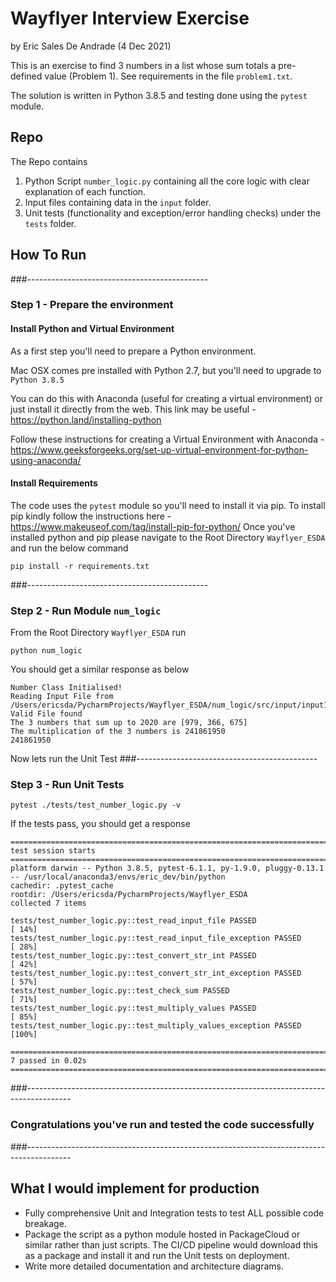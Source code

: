 # Wayflyer Interview Exercise
by Eric Sales De Andrade (4 Dec 2021)

This is an exercise to find 3 numbers in a list whose sum totals a pre-defined value (Problem 1). See requirements in the file `problem1.txt`.

The solution is written in Python 3.8.5 and testing done using the `pytest` module. 

## Repo 
The Repo contains
1. Python Script `number_logic.py` containing all the core logic with clear explanation of each function.
2. Input files containing data in the `input` folder. 
3. Unit tests (functionality and exception/error handling checks) under the `tests` folder.

## How To Run
###---------------------------------------------
### Step 1 - Prepare the environment

#### Install Python and Virtual Environment
As a first step you'll need to prepare a Python environment. 

Mac OSX comes pre installed with Python 2.7, but you'll need to upgrade to `Python 3.8.5`

You can do this with Anaconda (useful for creating a virtual environment) or just install it directly from the web. This link may be useful - https://python.land/installing-python

Follow these instructions for creating a Virtual Environment with Anaconda - https://www.geeksforgeeks.org/set-up-virtual-environment-for-python-using-anaconda/

#### Install Requirements
The code uses the `pytest` module so you'll need to install it via pip. To install pip kindly follow the instructions here - https://www.makeuseof.com/tag/install-pip-for-python/
Once you've installed python and pip please navigate to the Root Directory `Wayflyer_ESDA` and run the below command
```
pip install -r requirements.txt
```

###---------------------------------------------

### Step 2 - Run Module `num_logic`
From the Root Directory `Wayflyer_ESDA` run
```
python num_logic
```

You should get a similar response as below
```
Number Class Initialised!
Reading Input File from /Users/ericsda/PycharmProjects/Wayflyer_ESDA/num_logic/src/input/input1_short_version.txt
Valid File found
The 3 numbers that sum up to 2020 are [979, 366, 675]
The multiplication of the 3 numbers is 241861950
241861950
```

Now lets run the Unit Test
###---------------------------------------------

### Step 3 - Run Unit Tests
```
pytest ./tests/test_number_logic.py -v
```

If the tests pass, you should get a response
```
============================================================================================ test session starts ============================================================================================
platform darwin -- Python 3.8.5, pytest-6.1.1, py-1.9.0, pluggy-0.13.1 -- /usr/local/anaconda3/envs/eric_dev/bin/python
cachedir: .pytest_cache
rootdir: /Users/ericsda/PycharmProjects/Wayflyer_ESDA
collected 7 items                                                                                                                                                                                           

tests/test_number_logic.py::test_read_input_file PASSED                                                                                                                                               [ 14%]
tests/test_number_logic.py::test_read_input_file_exception PASSED                                                                                                                                     [ 28%]
tests/test_number_logic.py::test_convert_str_int PASSED                                                                                                                                               [ 42%]
tests/test_number_logic.py::test_convert_str_int_exception PASSED                                                                                                                                     [ 57%]
tests/test_number_logic.py::test_check_sum PASSED                                                                                                                                                     [ 71%]
tests/test_number_logic.py::test_multiply_values PASSED                                                                                                                                               [ 85%]
tests/test_number_logic.py::test_multiply_values_exception PASSED                                                                                                                                     [100%]

============================================================================================= 7 passed in 0.02s =============================================================================================
```
###-----------------------------------------------------------------------------------------

### Congratulations you've run and tested the code successfully
###-----------------------------------------------------------------------------------------

## What I would implement for production
- Fully comprehensive Unit and Integration tests to test
ALL possible code breakage.
- Package the script as a python module hosted in PackageCloud
or similar rather than just scripts. The CI/CD pipeline
would download this as a package and install it and run the Unit tests on deployment.
- Write more detailed documentation and architecture diagrams.
